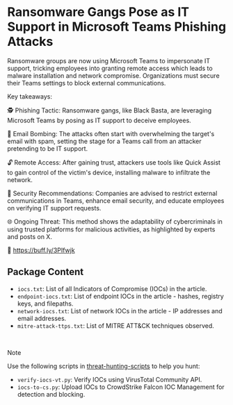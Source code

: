 # Ransomware Gangs Pose as IT Support in Microsoft Teams Phishing Attacks

Ransomware groups are now using Microsoft Teams to impersonate IT support, tricking employees into granting remote access which leads to malware installation and network compromise. Organizations must secure their Teams settings to block external communications.

Key takeaways:

🕵️ Phishing Tactic: Ransomware gangs, like Black Basta, are leveraging Microsoft Teams by posing as IT support to deceive employees.

📧 Email Bombing: The attacks often start with overwhelming the target's email with spam, setting the stage for a Teams call from an attacker pretending to be IT support.

🔓 Remote Access: After gaining trust, attackers use tools like Quick Assist to gain control of the victim's device, installing malware to infiltrate the network.

🚨 Security Recommendations: Companies are advised to restrict external communications in Teams, enhance email security, and educate employees on verifying IT support requests.

🌐 Ongoing Threat: This method shows the adaptability of cybercriminals in using trusted platforms for malicious activities, as highlighted by experts and posts on X.

🔗 https://buff.ly/3PIfwjk 

## Package Content

- `iocs.txt`: List of all Indicators of Compromise (IOCs) in the article.
- `endpoint-iocs.txt`: List of endpoint IOCs in the article - hashes, registry keys, and filepaths.
- `network-iocs.txt`: List of network IOCs in the article - IP addresses and email addresses.
- `mitre-attack-ttps.txt`: List of MITRE ATT&CK techniques observed.

<br>

> [!NOTE]
> Use the following scripts in [threat-hunting-scripts](../../threat-hunting-scripts/) to help you hunt:
>
> - `verify-iocs-vt.py`: Verify IOCs using VirusTotal Community API.
> - `iocs-to-cs.py`: Upload IOCs to CrowdStrike Falcon IOC Management for detection and blocking.
